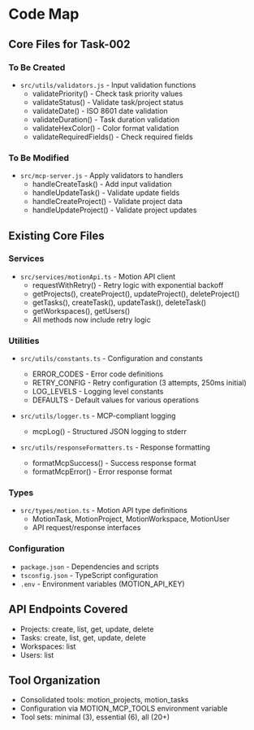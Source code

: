 # Code Map

## Core Files for Task-002

### To Be Created
- `src/utils/validators.js` - Input validation functions
  - validatePriority() - Check task priority values
  - validateStatus() - Validate task/project status
  - validateDate() - ISO 8601 date validation
  - validateDuration() - Task duration validation
  - validateHexColor() - Color format validation
  - validateRequiredFields() - Check required fields

### To Be Modified
- `src/mcp-server.js` - Apply validators to handlers
  - handleCreateTask() - Add input validation
  - handleUpdateTask() - Validate update fields
  - handleCreateProject() - Validate project data
  - handleUpdateProject() - Validate project updates

## Existing Core Files

### Services
- `src/services/motionApi.ts` - Motion API client
  - requestWithRetry() - Retry logic with exponential backoff
  - getProjects(), createProject(), updateProject(), deleteProject()
  - getTasks(), createTask(), updateTask(), deleteTask()
  - getWorkspaces(), getUsers()
  - All methods now include retry logic

### Utilities
- `src/utils/constants.ts` - Configuration and constants
  - ERROR_CODES - Error code definitions
  - RETRY_CONFIG - Retry configuration (3 attempts, 250ms initial)
  - LOG_LEVELS - Logging level constants
  - DEFAULTS - Default values for various operations

- `src/utils/logger.ts` - MCP-compliant logging
  - mcpLog() - Structured JSON logging to stderr

- `src/utils/responseFormatters.ts` - Response formatting
  - formatMcpSuccess() - Success response format
  - formatMcpError() - Error response format

### Types
- `src/types/motion.ts` - Motion API type definitions
  - MotionTask, MotionProject, MotionWorkspace, MotionUser
  - API request/response interfaces

### Configuration
- `package.json` - Dependencies and scripts
- `tsconfig.json` - TypeScript configuration
- `.env` - Environment variables (MOTION_API_KEY)

## API Endpoints Covered
- Projects: create, list, get, update, delete
- Tasks: create, list, get, update, delete
- Workspaces: list
- Users: list

## Tool Organization
- Consolidated tools: motion_projects, motion_tasks
- Configuration via MOTION_MCP_TOOLS environment variable
- Tool sets: minimal (3), essential (6), all (20+)